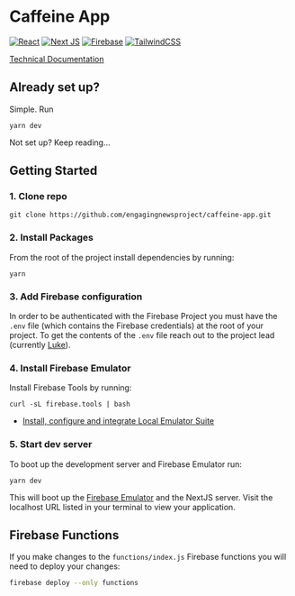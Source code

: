 # Caffeine App

[![React](https://img.shields.io/badge/react-%2320232a.svg?style=for-the-badge&logo=react&logoColor=%2361DAFB)](https://react.dev/)
[![Next JS](https://img.shields.io/badge/Next-black?style=for-the-badge&logo=next.js&logoColor=white)](https://nextjs.org/)
[![Firebase](https://img.shields.io/badge/firebase-a08021?style=for-the-badge&logo=firebase&logoColor=ffcd34)](https://firebase.google.com/)
[![TailwindCSS](https://img.shields.io/badge/tailwindcss-%2338B2AC.svg?style=for-the-badge&logo=tailwind-css&logoColor=white)](https://tailwindcss.com/)

[Technical Documentation](https://github.com/engagingnewsproject/misinfo-dashboard/blob/main/technicalDocumentation.md)

## Already set up?

Simple. Run 

```
yarn dev
```

Not set up? Keep reading...

## Getting Started

### 1. Clone repo

```
git clone https://github.com/engagingnewsproject/caffeine-app.git
```
 
### 2. Install Packages

From the root of the project install dependencies by running:
        
```
yarn
```

### 3. Add Firebase configuration

In order to be authenticated with the Firebase Project you must have the `.env` file (which contains the Firebase credentials) at the root of your project. To get the contents of the `.env` file reach out to the project lead (currently [Luke](https://github.com/luukee)).

### 4. Install Firebase Emulator

Install Firebase Tools by running:

```
curl -sL firebase.tools | bash
```

- [Install, configure and integrate Local Emulator Suite](https://firebase.google.com/docs/emulator-suite/install_and_configure)

### 5. Start dev server

To boot up the development server and Firebase Emulator run:

```
yarn dev
```

This will boot up the [Firebase Emulator](https://firebase.google.com/docs/emulator-suite) and the NextJS server. Visit the localhost URL listed in your terminal to view your application.

## Firebase Functions

If you make changes to the `functions/index.js` Firebase functions you will need to deploy your changes:

```bash
firebase deploy --only functions
```

